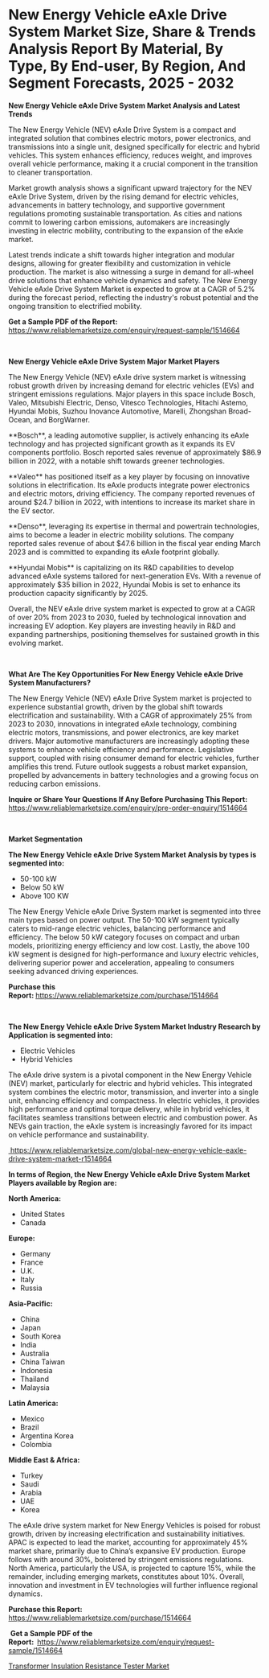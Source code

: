 <p><h1>New Energy Vehicle eAxle Drive System Market Size, Share & Trends Analysis Report By Material, By Type, By End-user, By Region, And Segment Forecasts, 2025 - 2032</h1></p><p><strong>New Energy Vehicle eAxle Drive System Market Analysis and Latest Trends</strong></p>
<p><p>The New Energy Vehicle (NEV) eAxle Drive System is a compact and integrated solution that combines electric motors, power electronics, and transmissions into a single unit, designed specifically for electric and hybrid vehicles. This system enhances efficiency, reduces weight, and improves overall vehicle performance, making it a crucial component in the transition to cleaner transportation.</p><p>Market growth analysis shows a significant upward trajectory for the NEV eAxle Drive System, driven by the rising demand for electric vehicles, advancements in battery technology, and supportive government regulations promoting sustainable transportation. As cities and nations commit to lowering carbon emissions, automakers are increasingly investing in electric mobility, contributing to the expansion of the eAxle market.</p><p>Latest trends indicate a shift towards higher integration and modular designs, allowing for greater flexibility and customization in vehicle production. The market is also witnessing a surge in demand for all-wheel drive solutions that enhance vehicle dynamics and safety. The New Energy Vehicle eAxle Drive System Market is expected to grow at a CAGR of 5.2% during the forecast period, reflecting the industry's robust potential and the ongoing transition to electrified mobility.</p></p>
<p><strong>Get a Sample PDF of the Report:&nbsp;</strong> <a href="https://www.reliablemarketsize.com/enquiry/request-sample/1514664?utm_campaign=3117&utm_medium=2&utm_source=Github&utm_content=ia&utm_term=29032025&utm_id=new-energy-vehicle-eaxle-drive-system">https://www.reliablemarketsize.com/enquiry/request-sample/1514664</a></p>
<p>&nbsp;</p>
<p><strong>New Energy Vehicle eAxle Drive System Major Market Players</strong></p>
<p><p>The New Energy Vehicle (NEV) eAxle drive system market is witnessing robust growth driven by increasing demand for electric vehicles (EVs) and stringent emissions regulations. Major players in this space include Bosch, Valeo, Mitsubishi Electric, Denso, Vitesco Technologies, Hitachi Astemo, Hyundai Mobis, Suzhou Inovance Automotive, Marelli, Zhongshan Broad-Ocean, and BorgWarner.</p><p>**Bosch**, a leading automotive supplier, is actively enhancing its eAxle technology and has projected significant growth as it expands its EV components portfolio. Bosch reported sales revenue of approximately $86.9 billion in 2022, with a notable shift towards greener technologies.</p><p>**Valeo** has positioned itself as a key player by focusing on innovative solutions in electrification. Its eAxle products integrate power electronics and electric motors, driving efficiency. The company reported revenues of around $24.7 billion in 2022, with intentions to increase its market share in the EV sector.</p><p>**Denso**, leveraging its expertise in thermal and powertrain technologies, aims to become a leader in electric mobility solutions. The company reported sales revenue of about $47.6 billion in the fiscal year ending March 2023 and is committed to expanding its eAxle footprint globally.</p><p>**Hyundai Mobis** is capitalizing on its R&D capabilities to develop advanced eAxle systems tailored for next-generation EVs. With a revenue of approximately $35 billion in 2022, Hyundai Mobis is set to enhance its production capacity significantly by 2025.</p><p>Overall, the NEV eAxle drive system market is expected to grow at a CAGR of over 20% from 2023 to 2030, fueled by technological innovation and increasing EV adoption. Key players are investing heavily in R&D and expanding partnerships, positioning themselves for sustained growth in this evolving market.</p></p>
<p>&nbsp;</p>
<p><strong>What Are The Key Opportunities For New Energy Vehicle eAxle Drive System Manufacturers?</strong></p>
<p><p>The New Energy Vehicle (NEV) eAxle Drive System market is projected to experience substantial growth, driven by the global shift towards electrification and sustainability. With a CAGR of approximately 25% from 2023 to 2030, innovations in integrated eAxle technology, combining electric motors, transmissions, and power electronics, are key market drivers. Major automotive manufacturers are increasingly adopting these systems to enhance vehicle efficiency and performance. Legislative support, coupled with rising consumer demand for electric vehicles, further amplifies this trend. Future outlook suggests a robust market expansion, propelled by advancements in battery technologies and a growing focus on reducing carbon emissions.</p></p>
<p><strong>Inquire or Share Your Questions If Any Before Purchasing This Report:</strong> <a href="https://www.reliablemarketsize.com/enquiry/pre-order-enquiry/1514664?utm_campaign=3117&utm_medium=2&utm_source=Github&utm_content=ia&utm_term=29032025&utm_id=new-energy-vehicle-eaxle-drive-system">https://www.reliablemarketsize.com/enquiry/pre-order-enquiry/1514664</a></p>
<p>&nbsp;</p>
<p><strong>Market Segmentation</strong></p>
<p><strong>The New Energy Vehicle eAxle Drive System Market Analysis by types is segmented into:</strong></p>
<p><ul><li>50-100 kW</li><li>Below 50 kW</li><li>Above 100 KW</li></ul></p>
<p><p>The New Energy Vehicle eAxle Drive System market is segmented into three main types based on power output. The 50-100 kW segment typically caters to mid-range electric vehicles, balancing performance and efficiency. The below 50 kW category focuses on compact and urban models, prioritizing energy efficiency and low cost. Lastly, the above 100 kW segment is designed for high-performance and luxury electric vehicles, delivering superior power and acceleration, appealing to consumers seeking advanced driving experiences.</p></p>
<p><strong>Purchase this Report:&nbsp;</strong><a href="https://www.reliablemarketsize.com/purchase/1514664?utm_campaign=3117&utm_medium=2&utm_source=Github&utm_content=ia&utm_term=29032025&utm_id=new-energy-vehicle-eaxle-drive-system">https://www.reliablemarketsize.com/purchase/1514664</a></p>
<p>&nbsp;</p>
<p><strong>The New Energy Vehicle eAxle Drive System Market Industry Research by Application is segmented into:</strong></p>
<p><ul><li>Electric Vehicles</li><li>Hybrid Vehicles</li></ul></p>
<p><p>The eAxle drive system is a pivotal component in the New Energy Vehicle (NEV) market, particularly for electric and hybrid vehicles. This integrated system combines the electric motor, transmission, and inverter into a single unit, enhancing efficiency and compactness. In electric vehicles, it provides high performance and optimal torque delivery, while in hybrid vehicles, it facilitates seamless transitions between electric and combustion power. As NEVs gain traction, the eAxle system is increasingly favored for its impact on vehicle performance and sustainability.</p></p>
<p><a href="https://www.reliablemarketsize.com/global-new-energy-vehicle-eaxle-drive-system-market-r1514664?utm_campaign=3117&utm_medium=2&utm_source=Github&utm_content=ia&utm_term=29032025&utm_id=new-energy-vehicle-eaxle-drive-system">&nbsp;https://www.reliablemarketsize.com/global-new-energy-vehicle-eaxle-drive-system-market-r1514664</a></p>
<p><strong>In terms of Region, the New Energy Vehicle eAxle Drive System Market Players available by Region are:</strong></p>
<p>
    <p> <strong> North America: </strong>
        <ul>
            <li>United States</li>
            <li>Canada</li>
        </ul>
        </p> 
    <p> <strong> Europe: </strong>
        <ul>
            <li>Germany</li>
            <li>France</li>
            <li>U.K.</li>
            <li>Italy</li>
            <li>Russia</li>
        </ul>
        </p> 
    <p> <strong> Asia-Pacific: </strong>
        <ul>
            <li>China</li>
            <li>Japan</li>
            <li>South Korea</li>
            <li>India</li>
            <li>Australia</li>
            <li>China Taiwan</li>
            <li>Indonesia</li>
            <li>Thailand</li>
            <li>Malaysia</li>
        </ul>
        </p> 
    <p> <strong> Latin America: </strong>
        <ul>
            <li>Mexico</li>
            <li>Brazil</li>
            <li>Argentina Korea</li>
            <li>Colombia</li>
        </ul>
        </p> 
    <p> <strong> Middle East & Africa: </strong>
        <ul>
            <li>Turkey</li>
            <li>Saudi</li>
            <li>Arabia</li>
            <li>UAE</li>
            <li>Korea</li>
        </ul>
    </p>
    </p>
<p><p>The eAxle drive system market for New Energy Vehicles is poised for robust growth, driven by increasing electrification and sustainability initiatives. APAC is expected to lead the market, accounting for approximately 45% market share, primarily due to China’s expansive EV production. Europe follows with around 30%, bolstered by stringent emissions regulations. North America, particularly the USA, is projected to capture 15%, while the remainder, including emerging markets, constitutes about 10%. Overall, innovation and investment in EV technologies will further influence regional dynamics.</p></p>
<p><strong>Purchase this Report: </strong><a href="https://www.reliablemarketsize.com/purchase/1514664?utm_campaign=3117&utm_medium=2&utm_source=Github&utm_content=ia&utm_term=29032025&utm_id=new-energy-vehicle-eaxle-drive-system">https://www.reliablemarketsize.com/purchase/1514664</a></p>
<p>&nbsp;<strong>Get a Sample PDF of the Report:&nbsp;&nbsp;</strong><a href="https://www.reliablemarketsize.com/enquiry/request-sample/1514664?utm_campaign=3117&utm_medium=2&utm_source=Github&utm_content=ia&utm_term=29032025&utm_id=new-energy-vehicle-eaxle-drive-system">https://www.reliablemarketsize.com/enquiry/request-sample/1514664</a></p>
<p><strong></strong></p>
<p><p><a href="https://github.com/ancsyanagha/Market-Research-Report-List-1/blob/main/transformer-insulation-resistance-tester-market.md?utm_campaign=3117&utm_medium=2&utm_source=Github&utm_content=ia&utm_term=29032025&utm_id=new-energy-vehicle-eaxle-drive-system">Transformer Insulation Resistance Tester Market</a></p></p>
